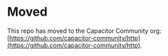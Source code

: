 # Moved

This repo has moved to the Capacitor Community org: [https://github.com/capacitor-community/http](https://github.com/capacitor-community/http).
